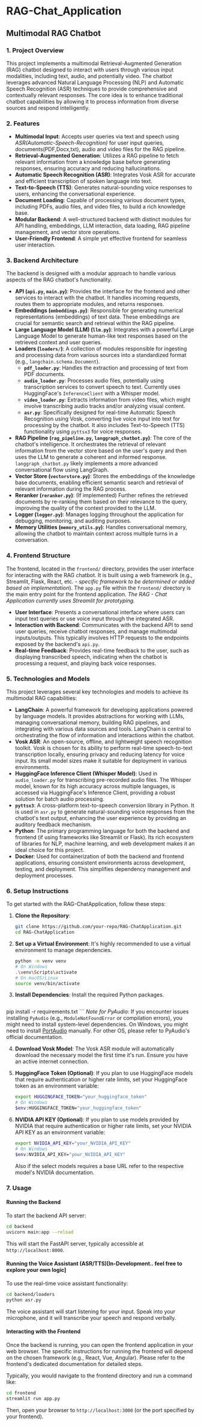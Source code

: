 # RAG-Chat_Application

## Multimodal RAG Chatbot

### 1. Project Overview

This project implements a multimodal Retrieval-Augmented Generation (RAG) chatbot designed to interact with users through various input modalities, including text, audio, and potentially video. The chatbot leverages advanced Natural Language Processing (NLP) and Automatic Speech Recognition (ASR) techniques to provide comprehensive and contextually relevant responses. The core idea is to enhance traditional chatbot capabilities by allowing it to process information from diverse sources and respond intelligently.

### 2. Features

- **Multimodal Input**: Accepts user queries via text and speech using *ASR(Automatic-Speech-Recognition)* for user input queries, documents(PDF,Docx,txt), audio and video files for the RAG pipeline.
- **Retrieval-Augmented Generation**: Utilizes a RAG pipeline to fetch relevant information from a knowledge base before generating responses, ensuring accuracy and reducing hallucinations.
- **Automatic Speech Recognition (ASR)**: Integrates Vosk ASR for accurate and efficient transcription of spoken language into text.
- **Text-to-Speech (TTS)**: Generates natural-sounding voice responses to users, enhancing the conversational experience.
- **Document Loading**: Capable of processing various document types, including PDFs, audio files, and video files, to build a rich knowledge base.
- **Modular Backend**: A well-structured backend with distinct modules for API handling, embeddings, LLM interaction, data loading, RAG pipeline management, and vector store operations.
- **User-Friendly Frontend**: A simple yet effective frontend for seamless user interaction.

### 3. Backend Architecture

The backend is designed with a modular approach to handle various aspects of the RAG chatbot's functionality.

- **API (`api.py`, `main.py`)**: Provides the interface for the frontend and other services to interact with the chatbot. It handles incoming requests, routes them to appropriate modules, and returns responses.
- **Embeddings (`embeddings.py`)**: Responsible for generating numerical representations (embeddings) of text data. These embeddings are crucial for semantic search and retrieval within the RAG pipeline.
- **Large Language Model (LLM) (`llm.py`)**: Integrates with a powerful Large Language Model to generate human-like text responses based on the retrieved context and user queries.
- **Loaders (`loaders/`)**: A collection of modules responsible for ingesting and processing data from various sources into a standardized format (e.g., `langchain.schema.Document`).
    - **`pdf_loader.py`**: Handles the extraction and processing of text from PDF documents.
    - **`audio_loader.py`**: Processes audio files, potentially using transcription services to convert speech to text. Currently uses HuggingFace's `InferenceClient` with a Whisper model.
    - **`video_loader.py`**: Extracts information from video files, which might involve transcribing audio tracks and/or analyzing visual content.
    - **`asr.py`**: Specifically designed for real-time Automatic Speech Recognition using Vosk, converting live voice input into text for processing by the chatbot. It also includes Text-to-Speech (TTS) functionality using `pyttsx3` for voice responses.
- **RAG Pipeline (`rag_pipeline.py`, `langgraph_chatbot.py`)**: The core of the chatbot's intelligence. It orchestrates the retrieval of relevant information from the vector store based on the user's query and then uses the LLM to generate a coherent and informed response. `langgraph_chatbot.py` likely implements a more advanced conversational flow using LangGraph.
- **Vector Store (`vectorstore.py`)**: Stores the embeddings of the knowledge base documents, enabling efficient semantic search and retrieval of relevant information during the RAG process.
- **Reranker (`reranker.py`)**: (If implemented) Further refines the retrieved documents by re-ranking them based on their relevance to the query, improving the quality of the context provided to the LLM.
- **Logger (`logger.py`)**: Manages logging throughout the application for debugging, monitoring, and auditing purposes.
- **Memory Utilities (`memory_utils.py`)**: Handles conversational memory, allowing the chatbot to maintain context across multiple turns in a conversation.

### 4. Frontend Structure

The frontend, located in the `frontend/` directory, provides the user interface for interacting with the RAG chatbot. It is built using a web framework (e.g., Streamlit, Flask, React, etc. - *specific framework to be determined or added based on implementation*). The `app.py` file within the `frontend/` directory is the main entry point for the frontend application.
*The RAG - Chat Application currently uses Streamlit for prototyping.*

- **User Interface**: Presents a conversational interface where users can input text queries or use voice input through the integrated ASR.
- **Interaction with Backend**: Communicates with the backend API to send user queries, receive chatbot responses, and manage multimodal inputs/outputs. This typically involves HTTP requests to the endpoints exposed by the backend's `api.py`.
- **Real-time Feedback**: Provides real-time feedback to the user, such as displaying transcribed speech, indicating when the chatbot is processing a request, and playing back voice responses.

### 5. Technologies and Models

This project leverages several key technologies and models to achieve its multimodal RAG capabilities:

- **LangChain**: A powerful framework for developing applications powered by language models. It provides abstractions for working with LLMs, managing conversational memory, building RAG pipelines, and integrating with various data sources and tools. LangChain is central to orchestrating the flow of information and interactions within the chatbot.
- **Vosk ASR**: An open-source, offline, and lightweight speech recognition toolkit. Vosk is chosen for its ability to perform real-time speech-to-text transcription locally, ensuring privacy and reducing latency for voice input. Its small model sizes make it suitable for deployment in various environments.
- **HuggingFace Inference Client (Whisper Model)**: Used in `audio_loader.py` for transcribing pre-recorded audio files. The Whisper model, known for its high accuracy across multiple languages, is accessed via HuggingFace's Inference Client, providing a robust solution for batch audio processing.
- **`pyttsx3`**: A cross-platform text-to-speech conversion library in Python. It is used in `asr.py` to generate natural-sounding voice responses from the chatbot's text output, enhancing the user experience by providing an auditory feedback mechanism.
- **Python**: The primary programming language for both the backend and frontend (if using frameworks like Streamlit or Flask). Its rich ecosystem of libraries for NLP, machine learning, and web development makes it an ideal choice for this project.
- **Docker**: Used for containerization of both the backend and frontend applications, ensuring consistent environments across development, testing, and deployment. This simplifies dependency management and deployment processes.

### 6. Setup Instructions

To get started with the RAG-ChatApplication, follow these steps:

1.  **Clone the Repository**:
    ```bash
    git clone https://github.com/your-repo/RAG-ChatApplication.git
    cd RAG-ChatApplication
    ```

2.  **Set up a Virtual Environment**:
    It's highly recommended to use a virtual environment to manage dependencies.
    ```bash
    python -m venv venv
    # On Windows
    .\venv\Scripts\activate
    # On macOS/Linux
    source venv/bin/activate
    ```

3.  **Install Dependencies**:
    Install the required Python packages.
    ```bash
pip install -r requirements.txt
    ```
    *Note for PyAudio*: If you encounter issues installing `PyAudio` (e.g., `ModuleNotFoundError` or compilation errors), you might need to install system-level dependencies. On Windows, you might need to install [PortAudio](http://www.portaudio.com/archives/pa_stable_v190600_20161030.tgz) manually. For other OS, please refer to PyAudio's official documentation.

4.  **Download Vosk Model**:
    The Vosk ASR module will automatically download the necessary model the first time it's run. Ensure you have an active internet connection.

5.  **HuggingFace Token (Optional)**:
    If you plan to use HuggingFace models that require authentication or higher rate limits, set your HuggingFace token as an environment variable:
    ```bash
    export HUGGINGFACE_TOKEN="your_huggingface_token"
    # On Windows
    $env:HUGGINGFACE_TOKEN="your_huggingface_token"
    ```
6.  **NVIDIA API KEY (Optional)**:
    If you plan to use models provided by NVIDIA that require authentication or higher rate limits, set your NVIDIA API KEY as an environment variable:
    ```bash
    export NVIDIA_API_KEY="your_NVIDIA_API_KEY"
    # On Windows
    $env:NVIDIA_API_KEY="your_NVIDIA_API_KEY"
    ```
    Also if the select models requires a base URL refer to the respective model's NVIDIA documentation.

### 7. Usage

#### Running the Backend

To start the backend API server:

```bash
cd backend
uvicorn main:app --reload
```

This will start the FastAPI server, typically accessible at `http://localhost:8000`.

#### Running the Voice Assistant (ASR/TTS)[In-Development.. feel free to explore your own logic]

To use the real-time voice assistant functionality:

```bash
cd backend/loaders
python asr.py
```

The voice assistant will start listening for your input. Speak into your microphone, and it will transcribe your speech and respond verbally.

#### Interacting with the Frontend

Once the backend is running, you can open the frontend application in your web browser. The specific instructions for running the frontend will depend on the chosen framework (e.g., React, Vue, Angular). Please refer to the frontend's dedicated documentation for detailed steps.

Typically, you would navigate to the frontend directory and run a command like:

```bash
cd frontend
streamlit run app.py
```

Then, open your browser to `http://localhost:3000` (or the port specified by your frontend).
